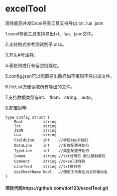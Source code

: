 # excelTool
高性能高并发Excel导表工具支持导出.txt .lua .json

1.excel导表工具支持导出txt、lua、json文件。

2.支持格式参考测试例子.xlsx。

3.开头#号注释。

4.表格列或行有留空则跳过。

5.config.json可以配置导出路径如不填则不导出该文件。

6.fileList方便读取所有导出的文件。

7.支持数据类型有int、 float、 string、 auto。

8.配置说明

```
type Config struct {
	Root         string
	Txt          string
	JSON         string
	Lua          string
	FieldLine    int    //字段key开始行
	DataLine     int    //有效配置开始行
	TypeLine     int    //类型配置开始行
	Comma        string //txt分隔符,默认是制表符
	Comment      string //excel注释符
	Linefeed     string //txt换行符
	UseSheetName bool   //使用工作表名为文件输出名
}
```

#### 项目代码https://github.com/dot123/excelTool.git
